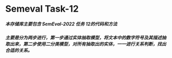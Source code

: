 # Semeval Task-12



##### 本存储库主要包含 SemEval-2022 任务 12的代码和方法

##### 主要是分为两步进行，第一步通过实体抽取模型，将文本中的数字符号及其描述抽取出来，第二步使用二分类模型，对所有抽取出的实体，一一进行关系判断，找出合适的关系。

